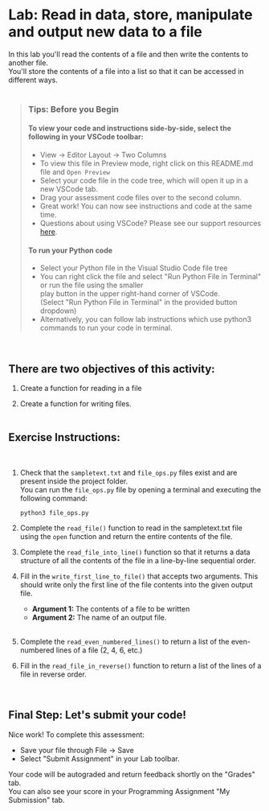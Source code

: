 # Lab: Read in data, store, manipulate and output new data to a file

In this lab you'll read the contents of a file and then write the contents to another file.  
You'll store the contents of a file into a list so that it can be accessed in different ways. 
 <br><br>

> ### **Tips: Before you Begin**
> #### **To view your code and instructions side-by-side**, select the following in your VSCode toolbar:
> - View -> Editor Layout -> Two Columns
> - To view this file in Preview mode, right click on this README.md file and `Open Preview`
> - Select your code file in the code tree, which will open it up in a new VSCode tab.
> - Drag your assessment code files over to the second column. 
> - Great work! You can now see instructions and code at the same time. 
> - Questions about using VSCode? Please see our support resources [here](https://www.coursera.org/learn/programming-in-python/supplement/2IEyt/visual-studio-code-on-coursera).
> #### **To run your Python code**
> - Select your Python file in the Visual Studio Code file tree 
> - You can right click the file and select "Run Python File in Terminal" 
>   or run the file using the smaller   
    play button in the upper right-hand corner 
>   of VSCode.  
    (Select "Run Python File in Terminal" in the provided button dropdown)
> - Alternatively, you can follow lab instructions which use python3 commands to run your code in terminal.
> 

<br>

## There are two objectives of this activity: 
1. Create a function for reading in a file

2. Create a function for writing files.
 <br><br>


## Exercise Instructions:  
<br>

1. Check that the `sampletext.txt` and `file_ops.py` files exist and are present inside the project folder.   
   You can run the `file_ops.py` file by opening a terminal and executing the following command:
    ```
    python3 file_ops.py 
    ```

2. Complete the `read_file()` function to read in the sampletext.txt file using the `open` function and return the entire contents of the file. 

3. Complete the `read_file_into_line()` function so that it returns a data structure of all the contents of the file in a line-by-line sequential order.

4. Fill in the `write_first_line_to_file()` that accepts two arguments. This should write only the first line of the file contents into the given output file.   

    - **Argument 1:** The contents of a file to be written
    - **Argument 2:** The name of an output file.
<br><br>


5. Complete the `read_even_numbered_lines()` to return a list of the even-numbered lines of a file (2, 4, 6, etc.) 

6. Fill in the `read_file_in_reverse()` function to return a list of the lines of a file in reverse order. 

<br>

## Final Step: Let's submit your code!
Nice work! To complete this assessment:
- Save your file through File -> Save 
- Select "Submit Assignment" in your Lab toolbar. 

Your code will be autograded and return feedback shortly on the "Grades" tab.  
You can also see your score in your Programming Assignment "My Submission" tab.
<br> <br> 































